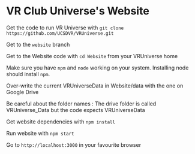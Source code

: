 # VR Club Universe's Website

Get the code to run VR Universe with `git clone https://github.com/UCSDVR/VRUniverse.git` 

Get to the `website` branch

Get to the Website code with `cd Website` from your VRUniverse home

Make sure you have `npm` and `node` working on your system. Installing node should install `npm`. 

Over-write the current VRUniverseData in Website/data with the one on Google Drive

Be careful about the folder names : The drive folder is called VRUniverse_Data but the code expects VRUniverseData

Get website dependencies with `npm install`

Run website with `npm start`

Go to `http://localhost:3000` in your favourite browser
